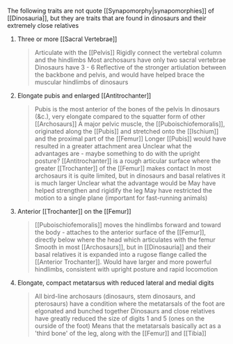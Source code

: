 The following traits are not quote [[Synapomorphy|synapomorphies]] of [[Dinosauria]], but they are traits that are found in dinosaurs and their extremely close relatives
1. Three or more [[Sacral Vertebrae]]
   > Articulate with the [[Pelvis]] 
   > Rigidly connect the vertebral column and the hindlimbs 
   > Most archosaurs have only two sacral vertebrae 
   > Dinosaurs have 3 - 6 
   > Reflective of the stronger artiulation between the backbone and pelvis, and would have helped brace the muscular hindlimbs of dinosaurs
2. Elongate pubis and enlarged [[Antitrochanter]]
   > Pubis is the most anterior of the bones of the pelvis
   > In dinosaurs (&c.), very elongate compared to the squatter form of other [[Archosaurs]]
   > A major pelvic muscle, the [[Puboischiofemoralis]], originated along the [[Pubis]] and stretched onto the [[Ischium]] and the proximal part of the [[Femur]]
   > Longer [[Pubis]] would have resulted in a greater attachment area
   > Unclear what the advantages are - maybe something to do with the upright posture?
   > [[Antitrochanter]] is a rough articular surface where the greater [[Trochanter]] of the [[Femur]] makes contact
   > In most archosaurs it is quite limited, but in dinosaurs and basal relatives it is much larger
   > Unclear what the advantage would be
   > May have helped strengthen and rigidify the leg
   > May have restricted the motion to a single plane (important for fast-running animals)
   > 
3. Anterior [[Trochanter]] on the [[Femur]]
   > [[Puboischiofemoralis]] moves the hindlimbs forward and toward the body - attaches to the anterior surface of the [[Femur]], directly below where the head which articulates with the femur
   > Smooth in most [[Archosaurs]], but in [[Dinosauria]] and their basal relatives it is expanded into a rugose flange called the [[Anterior Trochanter]].
   > Would have larger and more powerful hindlimbs, consistent with upright posture and rapid locomotion
4. Elongate, compact metatarsus with reduced lateral and medial digits
   > All bird-line archosaurs (dinosaurs, stem dinosaurs, and pterosaurs) have a condition where the metatarsals of the foot are elgonated and bunched together
   > Dinosaurs and close relatives have greatly reduced the size of digits 1 and 5 (ones on the ourside of the foot)
   > Means that the metatarsals basically act as a 'third bone' of the leg, along with the [[Femur]] and [[Tibia]]
   